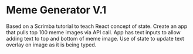 # Meme Generator V.1

Based on a Scrimba tutorial to teach React concept of state.
Create an app that pulls top 100 meme images via API call.
App has text inputs to allow adding text to top and bottom of meme image.
Use of state to update text overlay on image as it is being typed.
